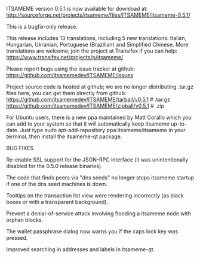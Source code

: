 ITSAMEME version 0.5.1 is now available for download at:
http://sourceforge.net/projects/itsameme/files/ITSAMEME/itsameme-0.5.1/

This is a bugfix-only release.

This release includes 13 translations, including 5 new translations:
Italian, Hungarian, Ukranian, Portuguese (Brazilian) and Simplified Chinese.
More translations are welcome; join the project at Transifex if you can help:
https://www.transifex.net/projects/p/itsameme/

Please report bugs using the issue tracker at github:
https://github.com/itsamemedev/ITSAMEME/issues

Project source code is hosted at github; we are no longer
distributing .tar.gz files here, you can get them
directly from github:
https://github.com/itsamemedev/ITSAMEME/tarball/v0.5.1  # .tar.gz
https://github.com/itsamemedev/ITSAMEME/zipball/v0.5.1  # .zip

For Ubuntu users, there is a new ppa maintained by Matt Corallo which
you can add to your system so that it will automatically keep
itsameme up-to-date.  Just type
sudo apt-add-repository ppa:itsameme/itsameme
in your terminal, then install the itsameme-qt package.


BUG FIXES

Re-enable SSL support for the JSON-RPC interface (it was unintentionally
disabled for the 0.5.0 release binaries).

The code that finds peers via "dns seeds" no longer stops itsameme startup
if one of the dns seed machines is down.

Tooltips on the transaction list view were rendering incorrectly (as black boxes
or with a transparent background).

Prevent a denial-of-service attack involving flooding a itsameme node with
orphan blocks.

The wallet passphrase dialog now warns you if the caps lock key was pressed.

Improved searching in addresses and labels in itsameme-qt.
